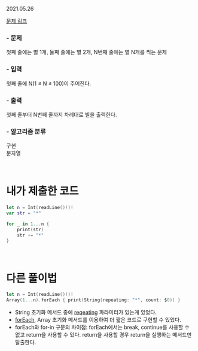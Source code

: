 2021.05.26

[문제 링크](https://www.acmicpc.net/problem/2438)

### - 문제
첫째 줄에는 별 1개, 둘째 줄에는 별 2개, N번째 줄에는 별 N개를 찍는 문제

### - 입력
첫째 줄에 N(1 ≤ N ≤ 100)이 주어진다.

### - 출력
첫째 줄부터 N번째 줄까지 차례대로 별을 출력한다.

### - 알고리즘 분류
구현      
문자열

<br>

# 내가 제출한 코드
```swift
let n = Int(readLine()!)!
var str = "*"

for _ in 1...n {
    print(str)
    str += "*"
}
```


<br>

# 다른 풀이법
```swift
let n = Int(readLine()!)!
Array(1...n).forEach { print(String(repeating: "*", count: $0)) }
```

- String 초기화 메서드 중에 [reqeating](https://developer.apple.com/documentation/swift/string/2427723-init) 파라미터가 있는게 있었다.
- [forEach](https://developer.apple.com/documentation/swift/array/1689783-foreach), Array 초기화 메서드를 이용하여 더 짧은 코드로 구현할 수 있었다.
- forEach와 for-in 구문의 차이점: forEach에서는 break, continue를 사용할 수 없고 return을 사용할 수 있다. return을 사용할 경우 return을 실행하는 메서드만 탈출한다.

<br>

